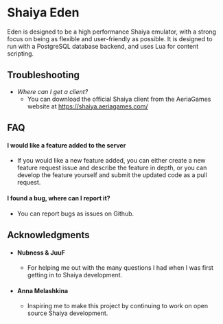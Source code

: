 # Shaiya Eden
Eden is designed to be a high performance Shaiya emulator, with a strong focus on being as flexible and user-friendly as possible. It is designed to run with a PostgreSQL database backend, and uses Lua for content scripting. 

## Troubleshooting
- *Where can I get a client?*
    - You can download the official Shaiya client from the AeriaGames website at https://shaiya.aeriagames.com/

## FAQ
#### I would like a feature added to the server
- If you would like a new feature added, you can either create a new feature request issue and describe the feature in depth, or you can develop the feature yourself and submit the updated code as a pull request.
#### I found a bug, where can I report it?
- You can report bugs as issues on Github.

## Acknowledgments
* #### Nubness & JuuF
    - For helping me out with the many questions I had when I was first getting in to Shaiya development.

* #### Anna Melashkina
    - Inspiring me to make this project by continuing to work on open source Shaiya development.